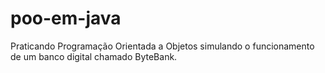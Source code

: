 # poo-em-java
Praticando Programação Orientada a Objetos simulando o funcionamento de um banco digital chamado ByteBank.
